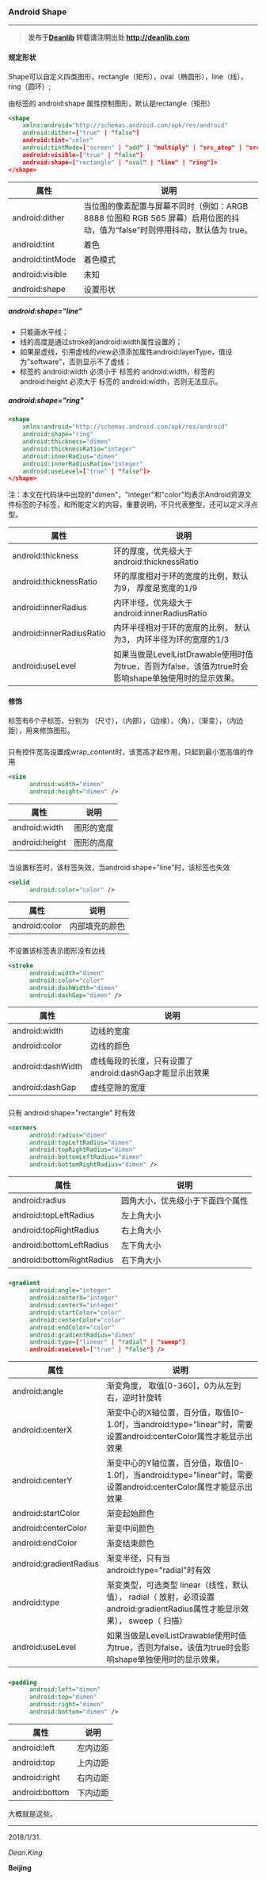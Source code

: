 ### Android Shape

------

> **发布于[Deanlib](http://deanlib.com)  转载请注明出处 http://deanlib.com**

#### 规定形状

Shape可以自定义四类图形，rectangle（矩形），oval（椭圆形），line（线），ring（圆环）;

由<shape>标签的 android:shape 属性控制图形，默认是rectangle（矩形） 

```xml
<shape
    xmlns:android="http://schemas.android.com/apk/res/android"
    android:dither=["true" | "false"]
    android:tint="color"
    android:tintMode=["screen" | "add" | "multiply" | "src_atop" | "src_in" | "src_over"]
    android:visible=["true" | "false"]
	android:shape=["rectangle" | "oval" | "line" | "ring"]>
</shape>
```

| 属性               | 说明                                       |
| ---------------- | ---------------------------------------- |
| android:dither   | 当位图的像素配置与屏幕不同时（例如：ARGB 8888 位图和 RGB 565 屏幕）启用位图的抖动，值为“false”时则停用抖动，默认值为 true。 |
| android:tint     | 着色                                       |
| android:tintMode | 着色模式                                     |
| android:visible  | 未知                                       |
| android:shape    | 设置形状                                     |

##### android:shape="line"

- 只能画水平线；
- 线的高度是通过stroke的android:width属性设置的；
- 如果是虚线，引用虚线的view必须添加属性android:layerType，值设为"software"，否则显示不了虚线；
- <stroke>标签的 android:width 必须小于 <size>标签的 android:width，<size>标签的 android:height 必须大于 <stroke>标签的 android:width，否则无法显示。

##### android:shape="ring"

```xml
<shape
    xmlns:android="http://schemas.android.com/apk/res/android"
	android:shape="ring"
    android:thickness="dimen"
    android:thicknessRatio="integer"
    android:innerRadius="dimen"
    android:innerRadiusRatio="integer"
    android:useLevel=["true" | "false"]>
</shape>
```

注：本文在代码块中出现的"dimen"，"integer"和"color"均表示Android资源文件<resources>标签的子标签<dimen>，<integer>和<color>所能定义的内容，重要说明<integer>，不只代表整型，还可以定义浮点型。

| 属性                       | 说明                                       |
| ------------------------ | ---------------------------------------- |
| android:thickness        | 环的厚度，优先级大于android:thicknessRatio         |
| android:thicknessRatio   | 环的厚度相对于环的宽度的比例，默认为9， 厚度是宽度的1/9           |
| android:innerRadius      | 内环半径，优先级大于android:innerRadiusRatio       |
| android:innerRadiusRatio | 内环半径相对于环的宽度的比例， 默认为3， 内环半径为环的宽度的1/3      |
| android:useLevel         | 如果当做是LevelListDrawable使用时值为true，否则为false，该值为true时会影响shape单独使用时的显示效果。 |

#### 修饰

<shape>标签有6个子标签，分别为 <size>（尺寸），<solid>（内部），<stroke>（边缘），<corners>（角），<gradient>（渐变），<padding>（内边距），用来修饰图形。

##### <size>

只有控件宽高设置成wrap_content时，该宽高才起作用，只起到最小宽高值的作用

```xml
<size
      android:width="dimen"
      android:height="dimen" />
```
| 属性             | 说明    |
| -------------- | ----- |
| android:width  | 图形的宽度 |
| android:height | 图形的高度 |

##### <solid>

当设置<gradient>标签时，该标签失效，当android:shape="line"时，该标签也失效

```xml
<solid
      android:color="color" />
```
| 属性            | 说明      |
| ------------- | ------- |
| android:color | 内部填充的颜色 |

##### <stroke> 

不设置该标签表示图形没有边线

```xml
<stroke
      android:width="dimen"
      android:color="color"
      android:dashWidth="dimen"
      android:dashGap="dimen" />
```
| 属性                | 说明                                  |
| ----------------- | ----------------------------------- |
| android:width     | 边线的宽度                               |
| android:color     | 边线的颜色                               |
| android:dashWidth | 虚线每段的长度，只有设置了android:dashGap才能显示出效果 |
| android:dashGap   | 虚线空隙的宽度                             |

##### <corners>

只有 android:shape="rectangle" 时有效

```xml
<corners
      android:radius="dimen"
      android:topLeftRadius="dimen"
      android:topRightRadius="dimen"
      android:bottomLeftRadius="dimen"
      android:bottomRightRadius="dimen" />
```
| 属性                        | 说明               |
| ------------------------- | ---------------- |
| android:radius            | 圆角大小，优先级小于下面四个属性 |
| android:topLeftRadius     | 左上角大小            |
| android:topRightRadius    | 右上角大小            |
| android:bottomLeftRadius  | 左下角大小            |
| android:bottomRightRadius | 右下角大小            |

##### <gradient>

```xml
<gradient
      android:angle="integer"
      android:centerX="integer"
      android:centerY="integer"
      android:startColor="color"
      android:centerColor="color"
      android:endColor="color"
      android:gradientRadius="dimen"
      android:type=["linear" | "radial" | "sweep"]
      android:useLevel=["true" | "false"] />
```
| 属性                     | 说明                                       |
| ---------------------- | ---------------------------------------- |
| android:angle          | 渐变角度， 取值[0-360]，0为从左到右，逆时针旋转             |
| android:centerX        | 渐变中心的X轴位置，百分值，取值[0-1.0f]，当android:type="linear"时，需要设置android:centerColor属性才能显示出效果 |
| android:centerY        | 渐变中心的Y轴位置，百分值，取值[0-1.0f]，当android:type="linear"时，需要设置android:centerColor属性才能显示出效果 |
| android:startColor     | 渐变起始颜色                                   |
| android:centerColor    | 渐变中间颜色                                   |
| android:endColor       | 渐变结束颜色                                   |
| android:gradientRadius | 渐变半径，只有当android:type="radial"时有效         |
| android:type           | 渐变类型，可选类型 linear（线性，默认值）， radial（ 放射，必须设置android:gradientRadius属性才能显示效果）， sweep（ 扫描） |
| android:useLevel       | 如果当做是LevelListDrawable使用时值为true，否则为false，该值为true时会影响shape单独使用时的显示效果。 |

##### <padding>

```xml
<padding
      android:left="dimen"
      android:top="dimen"
      android:right="dimen"
      android:bottom="dimen" />
```
| 属性             | 说明   |
| -------------- | ---- |
| android:left   | 左内边距 |
| android:top    | 上内边距 |
| android:right  | 右内边距 |
| android:bottom | 下内边距 |

大概就是这些。

------

2018/1/31.

*Dean.King*

**Beijing**